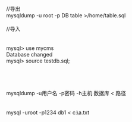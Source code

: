 //导出<br />
mysqldump -u root -p DB table &gt;/home/table.sql<br />
<br />
//导入<br />
<br />
<br />
mysql&gt; use mycms<br />
Database changed<br />
mysql&gt; source testdb.sql;<br />
<br />
<br />
<br />
<br />
mysqldump -u用户名 -p密码 -h主机 数据库 &lt; 路径<br />
<br />
<br />
mysql -uroot -p1234 db1 &lt; c:\a.txt<br />
<br />
<br />